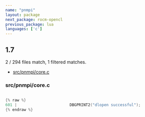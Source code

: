 ```yaml
---
name: "pnmpi"
layout: package
next_package: rocm-opencl
previous_package: lua
languages: ['c']
---
```

## 1.7
2 / 294 files match, 1 filtered matches.

 - [src/pnmpi/core.c](#srcpnmpicorec)

### src/pnmpi/core.c

```c

{% raw %}
601 |                       DBGPRINT2("dlopen successful");
{% endraw %}

```